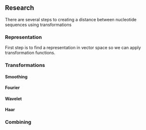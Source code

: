 ## Research

There are several steps to creating a distance between nucleotide sequences using transformations

### Representation

First step is to find a representation in vector space so we can apply transformation functions.

### Transformations

#### Smoothing

#### Fourier

#### Wavelet

#### Haar

### Combining

